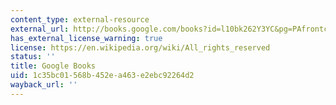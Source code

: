 ```yaml
---
content_type: external-resource
external_url: http://books.google.com/books?id=l10bk262Y3YC&pg=PAfrontcover
has_external_license_warning: true
license: https://en.wikipedia.org/wiki/All_rights_reserved
status: ''
title: Google Books
uid: 1c35bc01-568b-452e-a463-e2ebc92264d2
wayback_url: ''
---
```

